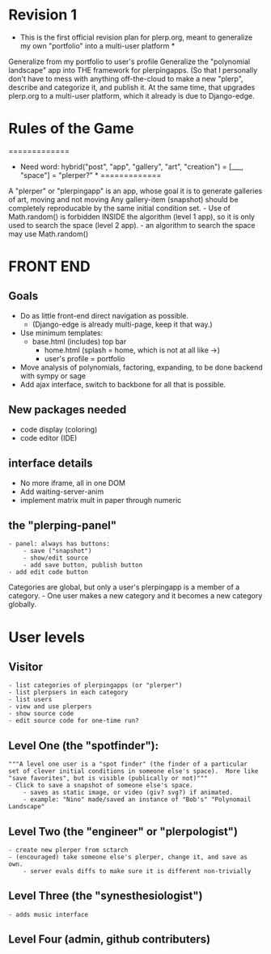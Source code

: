 # Revision 1 #

* This is the first official revision plan for plerp.org, meant to generalize my own "portfolio" into a multi-user platform *

Generalize from my portfolio to user's profile
Generalize the "polynomial landscape" app into THE framework for plerpingapps.
(So that I personally don't have to mess with anything off-the-cloud to make a new "plerp", describe and categorize it, and publish it.  At the same time, that upgrades plerp.org to a multi-user platform, which it already is due to Django-edge.

# Rules of the Game #
=============
* Need word: hybrid("post", "app", "gallery", "art", "creation") = [___, "space"] = "plerper?" *
=============

A "plerper" or "plerpingapp" is an app, whose goal it is to generate galleries of art, moving and not moving
Any gallery-item (snapshot) should be completely reproducable by the same initial condition set.
	- Use of Math.random() is forbidden INSIDE the algorithm (level 1 app), 
		so it is only used to search the space (level 2 app).
	- an algorithm to search the space may use Math.random()


# FRONT END #

## Goals ##
- Do as little front-end direct navigation as possible. 
	- (Django-edge is already multi-page, keep it that way.)
- Use minimum templates:
	- base.html (includes) top bar
		- home.html (splash = home, which is not at all like ->)
		- user's profile = portfolio
- Move analysis of polynomials, factoring, expanding, to be done backend with sympy or sage
- Add ajax interface, switch to backbone for all that is possible.

## New packages needed ##
- code display (coloring)
- code editor (IDE)

## interface details ##
- No more iframe, all in one DOM
- Add waiting-server-anim
- implement matrix mult in paper through numeric

## the "plerping-panel" ##
	- panel: always has buttons:
		- save ("snapshot")
		- show/edit source
		- add save button, publish button
	- add edit code button



Categories are global, but only a user's plerpingapp is a member of a category.
	- One user makes a new category and it becomes a new category globally.


# User levels #

## Visitor ##
	- list categories of plerpingapps (or "plerper")
	- list plerpsers in each category
	- list users
	- view and use plerpers
	- show source code
	- edit source code for one-time run?

## Level One (the "spotfinder"):
	"""A level one user is a "spot finder" (the finder of a particular 
	set of clever initial conditions in someone else's space).  More like 
	"save favorites", but is visible (publically or not)"""
	- Click to save a snapshot of someone else's space.
		- saves as static image, or video (giv? svg?) if animated.
		- example: "Nino" made/saved an instance of "Bob's" "Polynomail Landscape"

## Level Two (the "engineer" or "plerpologist") ##
	- create new plerper from sctarch
	- (encouraged) take someone else's plerper, change it, and save as own.
		- server evals diffs to make sure it is different non-trivially

## Level Three (the "synesthesiologist") ##
	- adds music interface

## Level Four (admin, github contributers) ##








